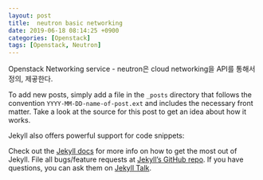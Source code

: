 ```yaml
---
layout: post
title:  neutron basic networking
date: 2019-06-18 08:14:25 +0900
categories: [Openstack]
tags: [Openstack, Neutron]
---
```

Openstack Networking service - neutron은 cloud networking을 API를 통해서 정의, 제곻한다. 
<!--more-->
To add new posts, simply add a file in the `_posts` directory that follows the convention `YYYY-MM-DD-name-of-post.ext` and includes the necessary front matter. Take a look at the source for this post to get an idea about how it works.

Jekyll also offers powerful support for code snippets:

Check out the [Jekyll docs][jekyll-docs] for more info on how to get the most out of Jekyll. File all bugs/feature requests at [Jekyll’s GitHub repo][jekyll-gh]. If you have questions, you can ask them on [Jekyll Talk][jekyll-talk].

[jekyll-docs]: https://jekyllrb.com/docs/home
[jekyll-gh]:   https://github.com/jekyll/jekyll
[jekyll-talk]: https://talk.jekyllrb.com/
